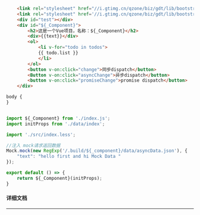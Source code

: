 ﻿```html
    <link rel="stylesheet" href="//i.gtimg.cn/qzone/biz/gdt/lib/bootstrap-3.3.7/css/bootstrap-base64font.min.css" />
    <link rel="stylesheet" href='//i.gtimg.cn/qzone/biz/gdt/lib/bootstrap-3.3.7/css/bootstrap-theme.css?max_age=31536000' /> 
    <div id="test"></div>
    <div id="${_Component}">
        <h2>这是一个Vue项目，名称：${_Component}</h2>
        <div>{{text}}</div>
        <ol>
            <li v-for="todo in todos">
            {{ todo.list }}
            </li>
        </ol>
        <button v-on:click="change">同步dispatch</button>
        <Button v-on:click="asyncChange">异步dispatch</button>
        <button v-on:click="promiseChange">promise dispatch</button>
    </div>
```

```css
body {
}
```

```javascript

import ${_Component} from './index.js';
import initProps from './data/index';

import './src/index.less';

//注入 mock请求返回数据
Mock.mock(new RegExp('/.build/${_component}/data/asyncData.json'), {
    "text": "hello first and hi Mock Data "
});

export default () => {
    return ${_Component}(initProps);
}

```

#### 详细文档
---